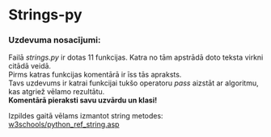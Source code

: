 # Strings-py
### Uzdevuma nosacījumi:<br>
Failā *strings.py* ir dotas 11 funkcijas. Katra no tām apstrādā doto teksta virkni citādā veidā.<br>
Pirms katras funkcijas komentārā ir īss tās apraksts.<br>
Tavs uzdevums ir katrai funkcijai tukšo operatoru *pass* aizstāt ar algoritmu, kas atgriež vēlamo rezultātu.<br>
**Komentārā pieraksti savu uzvārdu un klasi!**

Izpildes gaitā vēlams izmantot string metodes: [w3schools/python_ref_string.asp](https://www.w3schools.com/python/python_ref_string.asp)
